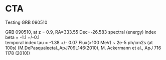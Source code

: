# CTA
Testing GRB 090510

GRB 090510, at z = 0.9, 
RA=333.55
Dec=-26.583
spectral (energy) index beta =  -1.1 +/-0.1   
temporal index tau =  -1.38  +/- 0.07
Flux(>100 MeV) ~ 2e-5 ph/cm2s (at 100s)
(M.DePasqualeetal.,ApJ709L146(2010), M. Ackermann et al., ApJ 716 1178 (2010))

